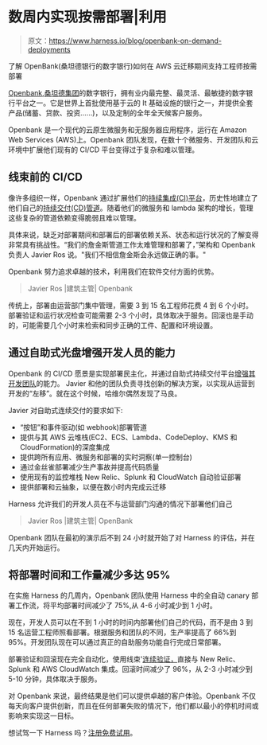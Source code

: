 # 数周内实现按需部署|利用

> 原文：<https://www.harness.io/blog/openbank-on-demand-deployments>

了解 OpenBank(桑坦德银行的数字银行)如何在 AWS 云迁移期间支持工程师按需部署

[Openbank](https://www.openbank.es/en),[桑坦德集团](https://www.santanderbank.com/us/personal)的数字银行，拥有业内最完整、最灵活、最敏捷的数字银行平台之一。它是世界上首批使用基于云的 It 基础设施的银行之一，并提供全套产品(储蓄、贷款、投资……)，以及定制的全年全天候客户服务。

Openbank 是一个现代的云原生微服务和无服务器应用程序，运行在 Amazon Web Services (AWS)上。Openbank 团队发现，在数十个微服务、开发团队和云环境中扩展他们现有的 CI/CD 平台变得过于复杂和难以管理。

## 线束前的 CI/CD

像许多组织一样，Openbank 通过扩展他们的[持续集成(CI)平台](https://harness.io/platform/continuous-integration/)，历史性地建立了他们自己的[持续交付(CD)管道](https://harness.io/blog/ci-cd-pipeline//)。随着他们的微服务和 lambda 架构的增长，管理这些复杂的管道依赖变得脆弱且难以管理。

具体来说，缺乏对部署期间和部署后的部署依赖关系、状态和运行状况的了解变得非常具有挑战性。“我们的詹金斯管道工作太难管理和部署了，”架构和 Openbank 负责人 Javier Ros 说。"我们不相信詹金斯会永远做正确的事。"

Openbank 努力追求卓越的技术，利用我们在软件交付方面的优势。

> Javier Ros |建筑主管| Openbank

传统上，部署由运营部门集中管理，需要 3 到 15 名工程师花费 4 到 6 个小时。部署验证和运行状况检查可能需要 2-3 个小时，具体取决于服务。回滚也是手动的，可能需要几个小时来检索和同步正确的工件、配置和环境设置。

## 通过自助式光盘增强开发人员的能力

Openbank 的 CI/CD 愿景是实现部署民主化，并通过自助式持续交付平台[增强其开发团队](https://harness.io/blog/continuous-delivery/scaling-continuous-delivery-in-your-org/)的能力。
Javier 和他的团队负责寻找创新的解决方案，以实现从运营到开发的“左移”。就在这个时候，哈维尔偶然发现了马良。

Javier 对自助式连续交付的要求如下:

*   “按钮”和事件驱动(如 webhook)部署管道
*   提供与其 AWS 云堆栈(EC2、ECS、Lambda、CodeDeploy、KMS 和 CloudFormation)的深度集成
*   提供跨所有应用、微服务和部署的实时洞察(单一控制台)
*   通过金丝雀部署减少生产事故并提高代码质量
*   使用现有的监控堆栈 New Relic、Splunk 和 CloudWatch 自动验证部署
*   提供部署和云抽象，以便在数小时内完成云迁移

Harness 允许我们的开发人员在不与运营部门沟通的情况下部署他们自己

> Javier Ros |建筑主管| OpenBank

Openbank 团队在最初的演示后不到 24 小时就开始了对 Harness 的评估，并在几天内开始运行。

## 将部署时间和工作量减少多达 95%

在实施 Harness 的几周内，Openbank 团队使用 Harness 中的全自动 canary 部署工作流，将平均部署时间减少了 75%,从 4-6 小时减少到 1 小时。

现在，开发人员可以在不到 1 小时的时间内部署他们自己的代码，而不是由 3 到 15 名运营工程师照看部署。根据服务和团队的不同，生产率提高了 66%到 95%。开发团队现在可以通过真正的自助服务功能自行完成日常部署。

部署验证和回滚现在完全自动化，使用线束'[连续验证，](https://harness.io/platform/continuous-delivery/continuous-verification/)直接与 New Relic、Splunk 和 AWS CloudWatch 集成。回滚时间减少了 96%，从 2-3 小时减少到 5-10 分钟，具体取决于服务。

对 Openbank 来说，最终结果是他们可以提供卓越的客户体验。Openbank 不仅每天向客户提供创新，而且在任何部署失败的情况下，他们都以最小的停机时间或影响来实现这一目标。

想试驾一下 Harness 吗？[注册免费试用](https://harness.io/try-continuous-delivery-as-a-service-for-free/)。